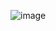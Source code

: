 ![image](https://github.com/LinXiuci/FrontPractice/assets/69580032/52db9b2d-0038-44a1-9279-dd5f3355886f)
